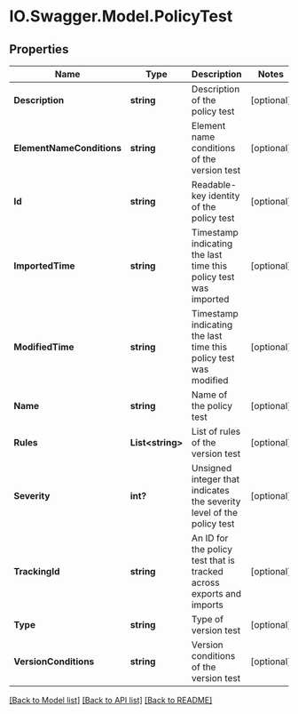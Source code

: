 # IO.Swagger.Model.PolicyTest
## Properties

Name | Type | Description | Notes
------------ | ------------- | ------------- | -------------
**Description** | **string** | Description of the policy test | [optional] 
**ElementNameConditions** | **string** | Element name conditions of the version test | [optional] 
**Id** | **string** | Readable-key identity of the policy test | [optional] 
**ImportedTime** | **string** | Timestamp indicating the last time this policy test was imported | [optional] 
**ModifiedTime** | **string** | Timestamp indicating the last time this policy test was modified | [optional] 
**Name** | **string** | Name of the policy test | [optional] 
**Rules** | **List&lt;string&gt;** | List of rules of the version test | [optional] 
**Severity** | **int?** | Unsigned integer that indicates the severity level of the policy test | [optional] 
**TrackingId** | **string** | An ID for the policy test that is tracked across exports and imports | [optional] 
**Type** | **string** | Type of version test | [optional] 
**VersionConditions** | **string** | Version conditions of the version test | [optional] 

[[Back to Model list]](../README.md#documentation-for-models) [[Back to API list]](../README.md#documentation-for-api-endpoints) [[Back to README]](../README.md)

